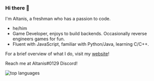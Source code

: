 <!--
**CoderSudaWuda/CoderSudaWuda** is a ✨ _special_ ✨ repository because its `README.md` (this file) appears on your GitHub profile.

Here are some ideas to get you started:

- 🔭 I’m currently working on ...
- 🌱 I’m currently learning ...
- 👯 I’m looking to collaborate on ...
- 🤔 I’m looking for help with ...
- 💬 Ask me about ...
- 📫 How to reach me: ...
- 😄 Pronouns: ...
- ⚡ Fun fact: ...
-->

### Hi there 👋
I'm Altanis, a freshman who has a passion to code.

- he/him
- Game Developer, enjoys to build backends. Occasionally reverse engineers games for fun.
- Fluent with JavaScript, familiar with Python/Java, learning C/C++.

For a brief overview of what I do, visit my [website](https://altanis.vercel.app)!

Reach me at Altanis#0129 Discord!

<!-- <img 
  align="center" 
  src="https://github-readme-stats.vercel.app/api?username=Altanis&show_icons=true&theme=cobalt&count_private=true" 
  alt="account stats"
  /> -->
<img 
  align="center" 
  src="https://github-readme-stats.vercel.app/api/top-langs/?username=Altanis&layout=compact&theme=cobalt&langs_count=2" 
  alt="top languages" />
